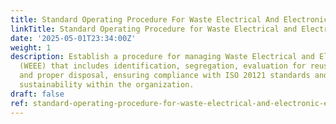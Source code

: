```yaml
---
title: Standard Operating Procedure For Waste Electrical And Electronic Equipments
linkTitle: Standard Operating Procedure for Waste Electrical and Electronic Equipments
date: '2025-05-01T23:34:00Z'
weight: 1
description: Establish a procedure for managing Waste Electrical and Electronic Equipment
  (WEEE) that includes identification, segregation, evaluation for reuse, recycling,
  and proper disposal, ensuring compliance with ISO 20121 standards and promoting
  sustainability within the organization.
draft: false
ref: standard-operating-procedure-for-waste-electrical-and-electronic-equipments
---
```


